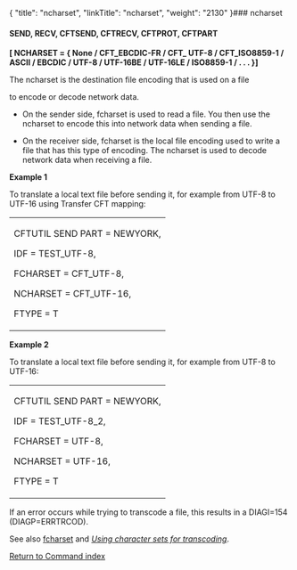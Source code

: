 {
    "title": "ncharset",
    "linkTitle": "ncharset",
    "weight": "2130"
}### <span id="ncharset"></span>ncharset

#### SEND, RECV, CFTSEND, CFTRECV, CFTPROT, CFTPART

**\[ NCHARSET = { None / CFT\_EBCDIC-FR / CFT\_ UTF-8 / CFT\_ISO8859-1 / ASCII / EBCDIC / UTF-8 / UTF-16BE / UTF-16LE / ISO8859-1 / . . . }\]**

The ncharset is the destination file encoding that is used on a file
to encode or decode network data.

-   On the sender side, fcharset is used to read a file. You then use the ncharset to encode this into network data when sending a file.
-   On the receiver side, fcharset is the local file encoding used to write a file that has this type of encoding. The ncharset is used to decode network data when receiving a file.

**Example 1**

To translate a local text file before sending it, for example from UTF-8 to UTF-16 using Transfer CFT mapping:

<table cellspacing="0">
   <col/>
   <tbody>
      <tr>
         <td>
            <p>CFTUTIL SEND PART = NEWYORK,</p>
            <p> IDF = TEST_UTF-8,</p>
            <p> FCHARSET = CFT_UTF-8,</p>
            <p> NCHARSET = CFT_UTF-16,</p>
            <p> FTYPE = T</p>
         </td>
      </tr>
   </tbody>
</table>

**Example 2**

To translate a local text file before sending it, for example from UTF-8 to UTF-16:

<table cellspacing="0">
   <col/>
   <tbody>
      <tr>
         <td>
            <p>CFTUTIL SEND PART = NEWYORK,</p>
            <p> IDF = TEST_UTF-8_2,</p>
            <p> FCHARSET = UTF-8,</p>
            <p> NCHARSET = UTF-16,</p>
            <p> FTYPE = T</p>
         </td>
      </tr>
   </tbody>
</table>

If an error occurs while trying to transcode a file, this results in a DIAGI=154 (DIAGP=ERRTRCOD).

See also [fcharset](../fcharset) and *[Using character sets for transcoding](../../../../concepts/transfer_command_overview/use_extended_character_sets)*.

[Return to Command index](../../)
